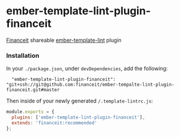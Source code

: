 # ember-template-lint-plugin-financeit

[Financeit](http://financeit.io) shareable [ember-template-lint](https://github.com/ember-template-lint/ember-template-lint) plugin

### Installation

In your `./package.json`, under `devDependencies`, add the following:
```
  "ember-template-lint-plugin-financeit": "git+ssh://git@github.com:financeit/ember-tempalte-lint-plugin-financeit.git#master
```

Then inside of your newly generated `/.template-lintrc.js`:

```js
module.exports = {
  plugins: ['ember-template-lint-plugin-financeit'],
  extends: 'financeit:recommended'
};
```
